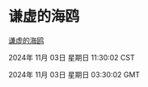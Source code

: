 # 谦虚的海鸥
[谦虚的海鸥](http://219.139.197.74:56308/qxdho/course/base/hotlink/index.php)

2024年 11月 03日 星期日 11:30:02 CST

2024年 11月 03日 星期日 03:30:02 GMT
